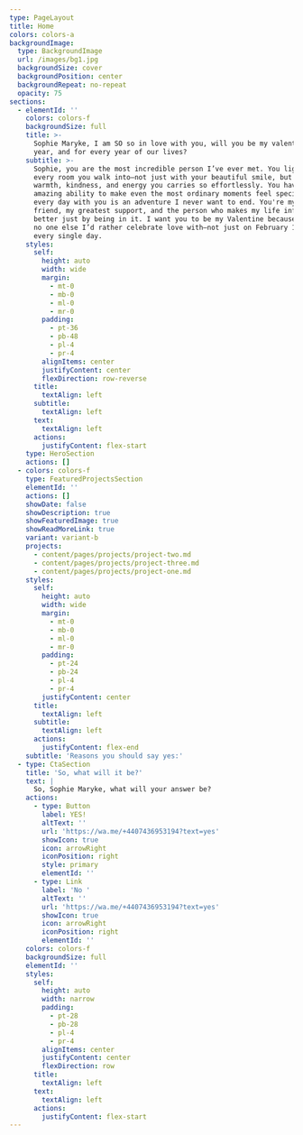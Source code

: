 ```yaml
---
type: PageLayout
title: Home
colors: colors-a
backgroundImage:
  type: BackgroundImage
  url: /images/bg1.jpg
  backgroundSize: cover
  backgroundPosition: center
  backgroundRepeat: no-repeat
  opacity: 75
sections:
  - elementId: ''
    colors: colors-f
    backgroundSize: full
    title: >-
      Sophie Maryke, I am SO so in love with you, will you be my valentine, this
      year, and for every year of our lives?
    subtitle: >-
      Sophie, you are the most incredible person I’ve ever met. You light up
      every room you walk into—not just with your beautiful smile, but with the
      warmth, kindness, and energy you carries so effortlessly. You have this
      amazing ability to make even the most ordinary moments feel special, and
      every day with you is an adventure I never want to end. You're my best
      friend, my greatest support, and the person who makes my life infinitely
      better just by being in it. I want you to be my Valentine because there’s
      no one else I’d rather celebrate love with—not just on February 14th, but
      every single day.
    styles:
      self:
        height: auto
        width: wide
        margin:
          - mt-0
          - mb-0
          - ml-0
          - mr-0
        padding:
          - pt-36
          - pb-48
          - pl-4
          - pr-4
        alignItems: center
        justifyContent: center
        flexDirection: row-reverse
      title:
        textAlign: left
      subtitle:
        textAlign: left
      text:
        textAlign: left
      actions:
        justifyContent: flex-start
    type: HeroSection
    actions: []
  - colors: colors-f
    type: FeaturedProjectsSection
    elementId: ''
    actions: []
    showDate: false
    showDescription: true
    showFeaturedImage: true
    showReadMoreLink: true
    variant: variant-b
    projects:
      - content/pages/projects/project-two.md
      - content/pages/projects/project-three.md
      - content/pages/projects/project-one.md
    styles:
      self:
        height: auto
        width: wide
        margin:
          - mt-0
          - mb-0
          - ml-0
          - mr-0
        padding:
          - pt-24
          - pb-24
          - pl-4
          - pr-4
        justifyContent: center
      title:
        textAlign: left
      subtitle:
        textAlign: left
      actions:
        justifyContent: flex-end
    subtitle: 'Reasons you should say yes:'
  - type: CtaSection
    title: 'So, what will it be?'
    text: |
      So, Sophie Maryke, what will your answer be?
    actions:
      - type: Button
        label: YES!
        altText: ''
        url: 'https://wa.me/+4407436953194?text=yes'
        showIcon: true
        icon: arrowRight
        iconPosition: right
        style: primary
        elementId: ''
      - type: Link
        label: 'No '
        altText: ''
        url: 'https://wa.me/+4407436953194?text=yes'
        showIcon: true
        icon: arrowRight
        iconPosition: right
        elementId: ''
    colors: colors-f
    backgroundSize: full
    elementId: ''
    styles:
      self:
        height: auto
        width: narrow
        padding:
          - pt-28
          - pb-28
          - pl-4
          - pr-4
        alignItems: center
        justifyContent: center
        flexDirection: row
      title:
        textAlign: left
      text:
        textAlign: left
      actions:
        justifyContent: flex-start
---
```

